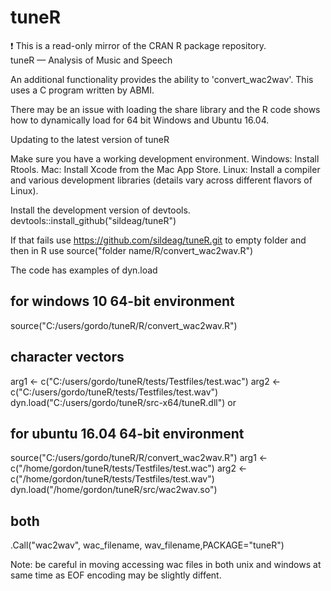 # tuneR
:exclamation: This is a read-only mirror of the CRAN R package repository.  tuneR — Analysis of Music and Speech 

An additional functionality provides the ability to 'convert_wac2wav'.  This uses a C program written by ABMI.  

There may be an issue with loading the share library and the R code shows how to dynamically load for 64 bit Windows
and Ubuntu 16.04.

Updating to the latest version of tuneR

Make sure you have a working development environment.
Windows: Install Rtools.
Mac: Install Xcode from the Mac App Store.
Linux: Install a compiler and various development libraries (details vary across different flavors of Linux).

Install the development version of devtools.
devtools::install_github("sildeag/tuneR")

If that fails use https://github.com/sildeag/tuneR.git to empty folder and
then in R use source("folder name/R/convert_wac2wav.R")

The code has examples of dyn.load
 ## for windows 10 64-bit environment
 source("C:/users/gordo/tuneR/R/convert_wac2wav.R")
 ## character vectors
 arg1 <- c("C:/users/gordo/tuneR/tests/Testfiles/test.wac")
 arg2 <- c("C:/users/gordo/tuneR/tests/Testfiles/test.wav")
 dyn.load("C:/users/gordo/tuneR/src-x64/tuneR.dll")
or
 ## for ubuntu 16.04 64-bit environment
 source("C:/users/gordo/tuneR/R/convert_wac2wav.R")
 arg1 <- c("/home/gordon/tuneR/tests/Testfiles/test.wac")
 arg2 <- c("/home/gordon/tuneR/tests/Testfiles/test.wav")
 dyn.load("/home/gordon/tuneR/src/wac2wav.so")

## both
 .Call("wac2wav", wac_filename, wav_filename,PACKAGE="tuneR")


Note: be careful in moving accessing wac files in both unix and windows
at same time as EOF encoding may be slightly diffent.